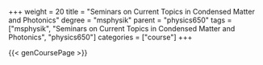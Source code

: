 +++
weight = 20
title = "Seminars on Current Topics in Condensed Matter and Photonics"
degree = "msphysik"
parent = "physics650"
tags = ["msphysik", "Seminars on Current Topics in Condensed Matter and Photonics", "physics650"]
categories = ["course"]
+++

{{< genCoursePage >}}
